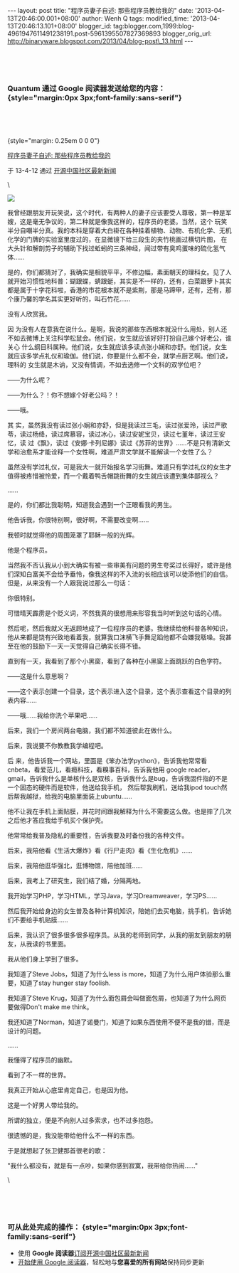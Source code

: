 --- layout: post title: "程序员妻子自述: 那些程序员教给我的" date:
'2013-04-13T20:46:00.001+08:00' author: Wenh Q tags: modified\_time:
'2013-04-13T20:46:13.101+08:00' blogger\_id:
tag:blogger.com,1999:blog-4961947611491238191.post-5961395507827369893
blogger\_orig\_url:
http://binaryware.blogspot.com/2013/04/blog-post\_13.html ---

 

 

### Quantum 通过 Google 阅读器发送给您的内容： {style="margin:0px 3px;font-family:sans-serif"}

 

 

 {style="margin: 0.25em 0 0 0"}

[程序员妻子自述:
那些程序员教给我的](http://www.oschina.net/news/39567/wife-of-a-programmer)

于 13-4-12 通过 [开源中国社区最新新闻](http://www.oschina.net/?from=rss)

\

![](http://static.oschina.net/uploads/space/2013/0413/105624_s4GP_12.jpg)

我曾经跟朋友开玩笑说，这个时代，有两种人的妻子应该要受人尊敬，第一种是军嫂，这是毫无争议的，第二种就是像我这样的，程序员的老婆。当然，这个
玩笑半分自嘲半分真。我的本科是穿着大白褂在各种挂着植物、动物、有机化学、无机化学的门牌的实验室里度过的，在显微镜下给三段生的夹竹桃画过横切片图，
在大头针和解剖剪子的辅助下找过蚯蚓的三条神经，闻过带有臭鸡蛋味的硫化氢气体……

是的，你们都猜对了，我确实是相貌平平，不修边幅，素面朝天的理科女。见了人就开始习惯性地科普：蝴跟蝶，蜻跟蜓，其实是不一样的，还有，白菜跟萝卜其实都是属于十字花科啦，香港的市花根本就不是紫荆，那是马蹄甲，还有，还有，那个康乃馨的学名其实更好听的，叫石竹花……

没有人欣赏我。

因
为没有人在意我在说什么。是啊，我说的那些东西根本就没什么用处，别人还不如去微博上关注科学松鼠会。他们说，女生就应该好好打扮自己嫁个好老公，谁关心
什么纲目科属种。他们说，女生就应该多读点张小娴和亦舒。他们说，女生就应该多学点礼仪和瑜伽。他们说，你要是什么都不会，就学点厨艺啊。他们说，理科的
女生就是木讷，又没有情调，不如去选修一个文科的双学位吧？

——为什么呢？

——为什么？！你不想嫁个好老公吗？！

——哦。

其
实，虽然我没有读过张小娴和亦舒，但是我读过三毛，读过张爱玲，读过严歌苓，读过杨绛，读过席慕容，读过冰心，读过安妮宝贝，读过七堇年，读过王安忆，读
过《飘》，读过《安娜·卡列尼娜》读过《苏菲的世界》……不是只有清新文学和治愈系才能诠释一个女性啊，难道严肃文学就不能解读一个女性了么？

虽然没有学过礼仪，可是我大一就开始报名学习街舞。难道只有学过礼仪的女生才值得被疼惜被怜爱，而一个戴着鸭舌帽跳街舞的女生就应该遭到集体鄙视么？

……

是的，你们都比我聪明，知道我会遇到一个正眼看我的男生。

他告诉我，你很特别啊，很好啊，不需要改变啊……

我顿时就觉得他的周围笼罩了耶稣一般的光辉。

他是个程序员。

当然我不否认我从小到大确实有被一些审美有问题的男生夸奖过长得好，或许是他们深知白富美不会给予垂怜，像我这样的不入流的长相应该可以徒添他们的自信。但是，从来没有一个人跟我说过那么一句话：

你很特别。

可惜晴天霹雳是个贬义词，不然我真的很想用来形容我当时听到这句话的心情。

然后呢，然后我就义无返顾地成了一位程序员的老婆。我继续给他科普各种知识，他从来都是饶有兴致地看着我，就算我口沫横飞手舞足蹈他都不会嫌我聒噪。我甚至在他的鼓励下一天一天觉得自己确实长得不错。

直到有一天，我看到了那个小黑窗，看到了各种在小黑窗上面跳跃的白色字符。

——这是什么意思啊？

——这个表示创建一个目录，这个表示进入这个目录，这个表示查看这个目录的列表内容……

——哦……我给你洗个苹果吧……

后来，我们一个房间两台电脑，我们都不知道彼此在做什么。

后来，我说要不你教教我学编程吧。

后
来，他告诉我一个网站，里面是《笨办法学python》，告诉我他常常看cnbeta，看爱范儿，看瘾科技，看糗事百科，告诉我他用
google reader，gmail，告诉我什么是单核什么是双核，告诉我什么是bug，告诉我固件指的不是一个固态的硬件而是软件，他送给我手机，
然后帮我刷机，送给我ipod touch然后帮我越狱，给我的电脑里面装上ubuntu……

他不让我在手机上面贴膜，并花时间跟我解释为什么不需要这么做。也是摔了几次之后他才答应我给手机买个保护壳。

他常常给我普及隐私的重要性，告诉我要及时备份我的各种文件。

后来，我陪他看《生活大爆炸》看《行尸走肉》看《生化危机》……

后来，我陪他逛华强北，逛博物馆，陪他加班……

后来，我考上了研究生，我们结了婚，分隔两地。

我开始学习PHP，学习HTML，学习Java，学习Dreamweaver，学习PS……

然后我开始给身边的女生普及各种计算机知识，陪她们去买电脑，挑手机，告诉她们不要给手机贴膜……

后来，我认识了很多很多很多程序员。从我的老师到同学，从我的朋友到朋友的朋友，从我读的书里面。

我从他们身上学到了很多。

我知道了Steve Jobs，知道了为什么less is more，知道了为什么用户体验那么重要，知道了stay hunger stay foolish.

我知道了Steve Krug，知道了为什么面包屑会叫做面包屑，也知道了为什么网页要做得Don't make me think。

我还知道了Norman，知道了诺曼门，知道了如果东西使用不便不是我的错，而是设计的问题。

……

我懂得了程序员的幽默。

看到了不一样的世界。

我真正开始从心底里肯定自己，也是因为他。

这是一个好男人带给我的。

所谓的独立，便是不向别人过多索求，也不过多抱怨。

很遗憾的是，我没能带给他什么不一样的东西。

于是就想起了张卫健那首很老的歌：

"我什么都没有，就是有一点吵，如果你感到寂寞，我带给你热闹……"

\

 

 

### 可从此处完成的操作： {style="margin:0px 3px;font-family:sans-serif"}

-   使用 **Google
    阅读器**[订阅开源中国社区最新新闻](http://www.google.com/reader/view/feed%2Fhttp%3A%2F%2Fwww.oschina.net%2Fnews%2Frss?source=email)
-   [开始使用 Google
    阅读器](http://www.google.com/reader/?source=email)，轻松地与**您喜爱的所有网站**保持同步更新

 

 
